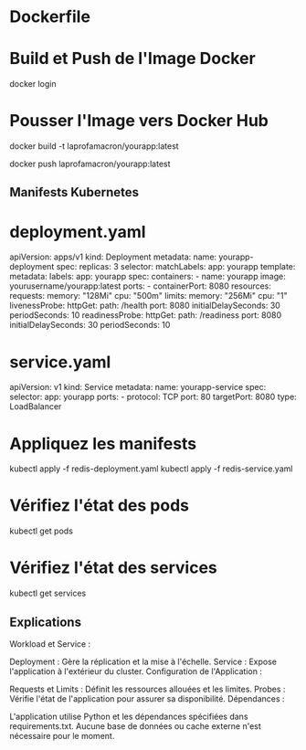 # Dockerfile

# Build et Push de l'Image Docker

docker login

# Pousser l'Image vers Docker Hub
docker build -t laprofamacron/yourapp:latest

docker push laprofamacron/yourapp:latest

## Manifests Kubernetes

# deployment.yaml

apiVersion: apps/v1
kind: Deployment
metadata:
  name: yourapp-deployment
spec:
  replicas: 3
  selector:
    matchLabels:
      app: yourapp
  template:
    metadata:
      labels:
        app: yourapp
    spec:
      containers:
      - name: yourapp
        image: yourusername/yourapp:latest
        ports:
        - containerPort: 8080
        resources:
          requests:
            memory: "128Mi"
            cpu: "500m"
          limits:
            memory: "256Mi"
            cpu: "1"
        livenessProbe:
          httpGet:
            path: /health
            port: 8080
          initialDelaySeconds: 30
          periodSeconds: 10
        readinessProbe:
          httpGet:
            path: /readiness
            port: 8080
          initialDelaySeconds: 30
          periodSeconds: 10


# service.yaml

apiVersion: v1
kind: Service
metadata:
  name: yourapp-service
spec:
  selector:
    app: yourapp
  ports:
    - protocol: TCP
      port: 80
      targetPort: 8080
  type: LoadBalancer

# Appliquez les manifests

kubectl apply -f redis-deployment.yaml
kubectl apply -f redis-service.yaml

# Vérifiez l'état des pods

kubectl get pods

# Vérifiez l'état des services

kubectl get services


## Explications

Workload et Service :

Deployment : Gère la réplication et la mise à l'échelle.
Service : Expose l'application à l'extérieur du cluster.
Configuration de l'Application :

Requests et Limits : Définit les ressources allouées et les limites.
Probes : Vérifie l'état de l'application pour assurer sa disponibilité.
Dépendances :

L'application utilise Python et les dépendances spécifiées dans requirements.txt. Aucune base de données ou cache externe n'est nécessaire pour le moment.
